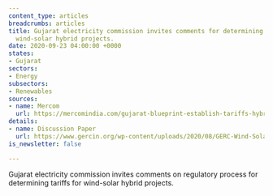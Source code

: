 ```yaml
---
content_type: articles
breadcrumbs: articles
title: Gujarat electricity commission invites comments for determining tariffs for
  wind-solar hybrid projects.
date: 2020-09-23 04:00:00 +0000
states:
- Gujarat
sectors:
- Energy
subsectors:
- Renewables
sources:
- name: Mercom
  url: https://mercomindia.com/gujarat-blueprint-establish-tariffs-hybrid-projects/
details:
- name: Discussion Paper
  url: https://www.gercin.org/wp-content/uploads/2020/08/GERC-Wind-Solar-Hybrid-Discussion-Paper_28082020.pdf
is_newsletter: false

---
```

Gujarat electricity commission invites comments on regulatory process for determining tariffs for wind-solar hybrid projects.
